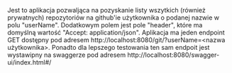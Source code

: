 Jest to aplikacja pozwaljąca na pozyskanie listy wszytkich (również prywatnych) repozytoriów na github'ie użytkownika o podanej nazwie w polu "userName". 
Dodatkowym polem jest pole "header", które ma domyślną wartość "Accept: application/json". Aplikacja ma jeden endpoint GET dostępny pod adresem http://localhost:8080/git/?userName=<nazwa użytkownika>.
Ponadto dla lepszego testowania ten sam endpoit jest wystawipny na swaggerze pod adresem http://localhost:8080/swagger-ui/index.html#/
